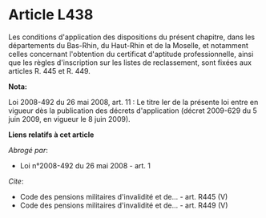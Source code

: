 # Article L438

Les conditions d'application des dispositions du présent chapitre, dans les départements du Bas-Rhin, du Haut-Rhin et de la
Moselle, et notamment celles concernant l'obtention du certificat d'aptitude professionnelle, ainsi que les règles
d'inscription sur les listes de reclassement, sont fixées aux articles R. 445 et R. 449.

**Nota:**

Loi 2008-492 du 26 mai 2008, art. 11 : Le titre Ier de la présente loi entre en vigueur dès la publication des décrets
d'application (décret 2009-629 du 5 juin 2009, en vigueur le 8 juin 2009).

**Liens relatifs à cet article**

_Abrogé par_:

  - Loi n°2008-492 du 26 mai 2008 - art. 1

_Cite_:

  - Code des pensions militaires d'invalidité et de... - art. R445 (V)
  - Code des pensions militaires d'invalidité et de... - art. R449 (V)
